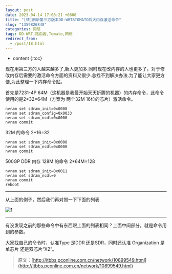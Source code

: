 ```yaml
---
layout: post
date: 2023-04-14 17:08:21 +0800
title: "[转]刷新第三方版本DD-WRT&TOMATO后大内存激活命令"
slug: "1359826848"
categories: 网络
tags: DD-WRT,路由器,Tomato,网络
redirect_from:
  - /post/18.html
---
```

* content
{:toc}

现在用第三方的人越来越多了,新人更加多.同时现在改内存的人也更多了。对于修改内存后需要的激活命令方面的资料又很少.总找不到解决办法.为了能让大家更方便,为此整理一下内存命令贴。
<!--more-->

首先是7231-4P   64M（这机器是我最开始天天折腾的机器）的内存命令，此命令使用的是2*32=64M（方案为 两个32M 16位的芯片）激活命令。

```shell
nvram set sdram_init=0x0008
nvram set sdram_config=0x0033
nvram set sdram_ncdl=0x0000
nvram commit
```

32M 的命令  2*16=32

```shell
nvram set sdram_init=0x0008
nvram set sdram_ncdl=0x0000
nvram commit
```

500GP  DDR 内存 128M 的命令 2*64M=128

```shell
nvram set sdram_init=0x0011
nvram set sdram_ncdl=0
nvram commit
reboot
```

---

从上面的例子，然后我们再对照一下下面的列表

![1](https://user-images.githubusercontent.com/99892/232001435-69a72094-ebf3-47f3-8d3d-9e8237399089.jpg)

---

有没发现之前的那些命令中有东西跟上面的列表相同？上面中间部分，就是命令用到的参数。 

大家找自己的命令时，认准Type  是DDR 还是SDR，同时还认准 Organization   是单芯片 还是双芯片“X2”。

>原文：[http://itbbs.pconline.com.cn/network/10899549.html](http://itbbs.pconline.com.cn/network/10899549.html)
